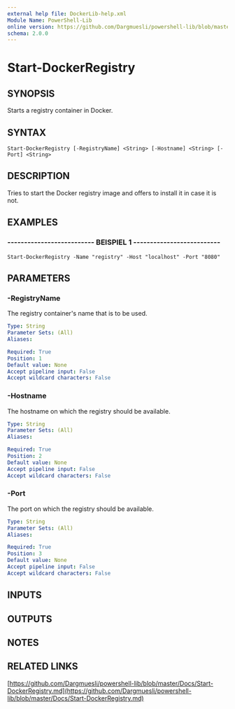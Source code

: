 ```yaml
---
external help file: DockerLib-help.xml
Module Name: PowerShell-Lib
online version: https://github.com/Dargmuesli/powershell-lib/blob/master/Docs/Start-DockerRegistry.md
schema: 2.0.0
---
```


# Start-DockerRegistry

## SYNOPSIS
Starts a registry container in Docker.

## SYNTAX

```
Start-DockerRegistry [-RegistryName] <String> [-Hostname] <String> [-Port] <String>
```

## DESCRIPTION
Tries to start the Docker registry image and offers to install it in case it is not.

## EXAMPLES

### -------------------------- BEISPIEL 1 --------------------------
```
Start-DockerRegistry -Name "registry" -Host "localhost" -Port "8080"
```

## PARAMETERS

### -RegistryName
The registry container's name that is to be used.

```yaml
Type: String
Parameter Sets: (All)
Aliases: 

Required: True
Position: 1
Default value: None
Accept pipeline input: False
Accept wildcard characters: False
```

### -Hostname
The hostname on which the registry should be available.

```yaml
Type: String
Parameter Sets: (All)
Aliases: 

Required: True
Position: 2
Default value: None
Accept pipeline input: False
Accept wildcard characters: False
```

### -Port
The port on which the registry should be available.

```yaml
Type: String
Parameter Sets: (All)
Aliases: 

Required: True
Position: 3
Default value: None
Accept pipeline input: False
Accept wildcard characters: False
```

## INPUTS

## OUTPUTS

## NOTES

## RELATED LINKS

[https://github.com/Dargmuesli/powershell-lib/blob/master/Docs/Start-DockerRegistry.md](https://github.com/Dargmuesli/powershell-lib/blob/master/Docs/Start-DockerRegistry.md)

